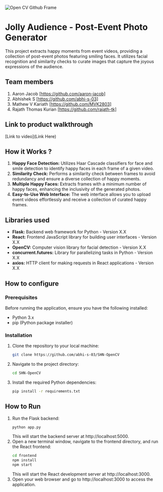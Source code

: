 ![Open CV Github Frame](https://github.com/TH-Activities/saturday-hack-night-template/assets/90635335/78554b37-32b2-4488-a10c-5c68098d7776)

# Jolly Audience - Post-Event Photo Generator

This project extracts happy moments from event videos, providing a collection of post-event photos featuring smiling faces. It utilizes facial recognition and similarity checks to curate images that capture the joyous expressions of the audience.

## Team members
1. Aaron Jacob [https://github.com/aaron-jacob]
2. Abhishek S [https://github.com/abhi-s-03]
3. Mathew V Kariath [https://github.com/MVK2803]
4. Rajath Thomas Kurian [https://github.com/rajath-tk]

## Link to product walkthrough
[Link to video](Link Here)

## How it Works ?
1. **Happy Face Detection:** Utilizes Haar Cascade classifiers for face and smile detection to identify happy faces in each frame of a given video.
2. **Similarity Check:** Performs a similarity check between frames to avoid redundancy and ensure a diverse collection of happy moments.
3. **Multiple Happy Faces:** Extracts frames with a minimum number of happy faces, enhancing the inclusivity of the generated photos.
4. **Easy-to-Use Web Interface:** The web interface allows you to upload event videos effortlessly and receive a collection of curated happy frames.

## Libraries used
- **Flask:** Backend web framework for Python - Version X.X
- **React:** Frontend JavaScript library for building user interfaces - Version X.X
- **OpenCV:** Computer vision library for facial detection - Version X.X
- **concurrent.futures:** Library for parallelizing tasks in Python - Version X.X
- **axios:** HTTP client for making requests in React applications - Version X.X

## How to configure
### Prerequisites
Before running the application, ensure you have the following installed:
- Python 3.x
- pip (Python package installer)

### Installation
1. Clone the repository to your local machine:
   ```bash
   git clone https://github.com/abhi-s-03/SHN-OpenCV
   ```
2. Navigate to the project directory:
   ```bash
   cd SHN-OpenCV
   ```
3. Install the required Python dependencies:
   ```bash
   pip install -r requirements.txt
   ```

## How to Run
1. Run the Flask backend:
   ```bash
   python app.py
   ```
   This will start the backend server at http://localhost:5000.
2. Open a new terminal window, navigate to the frontend directory, and run the React frontend:
   ```bash
   cd frontend
   npm install
   npm start
   ```
   This will start the React development server at http://localhost:3000.
3. Open your web browser and go to http://localhost:3000 to access the application.
